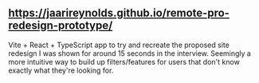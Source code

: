 ## https://jaarireynolds.github.io/remote-pro-redesign-prototype/

Vite + React + TypeScript app to try and recreate the proposed site redesign I was shown for around 15 seconds in the interview. 
Seemingly a more intuitive way to build up filters/features for users that don't know exactly what they're looking for.
